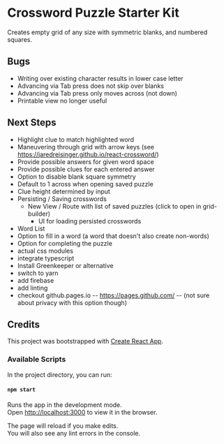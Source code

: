 # Crossword Puzzle Starter Kit

Creates empty grid of any size with symmetric blanks, and numbered squares.

## Bugs
* Writing over existing character results in lower case letter
* Advancing via Tab press does not skip over blanks
* Advancing via Tab press only moves across (not down)
* Printable view no longer useful


## Next Steps
* Highlight clue to match highlighted word
* Maneuvering through grid with arrow keys (see https://jaredreisinger.github.io/react-crossword/)
* Provide possible answers for given word space
* Provide possible clues for each entered answer
* Option to disable blank square symmetry
* Default to 1 across when opening saved puzzle
* Clue height determined by input
* Persisting / Saving crosswords
  * New View / Route with list of saved puzzles (click to open in grid-builder)
	* UI for loading persisted crosswords
* Word List
* Option to fill in a word (a word that doesn't also create non-words)
* Option for completing the puzzle
* actual css modules
* integrate typescript
* Install Greenkeeper or alternative
* switch to yarn
* add firebase 
* add linting
* checkout github.pages.io -- https://pages.github.com/ -- (not sure about privacy with this option though)



## Credits

This project was bootstrapped with [Create React App](https://github.com/facebook/create-react-app).

### Available Scripts

In the project directory, you can run:

#### `npm start`

Runs the app in the development mode.<br>
Open [http://localhost:3000](http://localhost:3000) to view it in the browser.

The page will reload if you make edits.<br>
You will also see any lint errors in the console.
